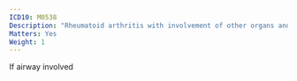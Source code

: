 ```yaml
---
ICD10: M0538
Description: "Rheumatoid arthritis with involvement of other organs and systems: Other"
Matters: Yes
Weight: 1
---
```

If airway involved
